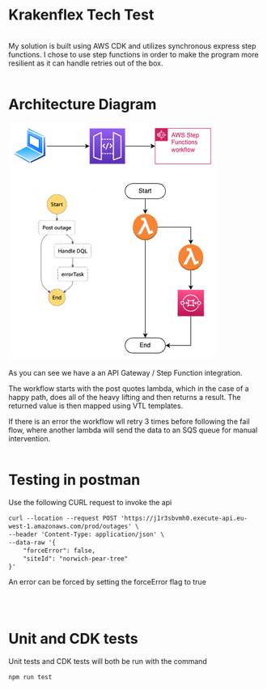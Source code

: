 # Krakenflex Tech Test

<br>
My solution is built using AWS CDK and utilizes synchronous express step functions. I chose to use step functions in order to make the program more resilient as it can handle retries out of the box.
<br>
<br>

# Architecture Diagram

<img src='./architecture.png' alt='architecture diagram'>
<br>
<br>
As you can see we have a an API Gateway / Step Function integration.

The workflow starts with the post quotes lambda, which in the case of a happy path, does all of the heavy lifting and then returns a result. The returned value is then mapped using VTL templates.

If there is an error the workflow wll retry 3 times before following the fail flow, where another lambda will send the data to an SQS queue for manual intervention.
<br>
<br>

# Testing in postman

Use the following CURL request to invoke the api

```
curl --location --request POST 'https://j1r3sbvmh0.execute-api.eu-west-1.amazonaws.com/prod/outages' \
--header 'Content-Type: application/json' \
--data-raw '{
    "forceError": false,
    "siteId": "norwich-pear-tree"
}'
```

An error can be forced by setting the forceError flag to true

<br>
<br>

# Unit and CDK tests

Unit tests and CDK tests will both be run with the command

```
npm run test
```
